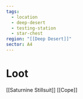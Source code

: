 ```yaml
---
tags:
  - location
  - deep-desert
  - testing-station
  - star-chest
region: "[[Deep Desert]]"
sector: A4
---
```

# Loot
[[Saturnine Stillsuit]]
[[Cope]]
